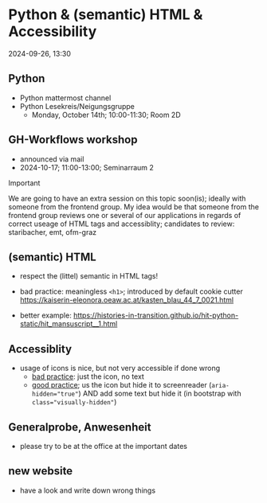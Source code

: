 # Python & (semantic) HTML & Accessibility 

2024-09-26, 13:30

## Python

* Python mattermost channel
* Python Lesekreis/Neigungsgruppe
  * Monday, October 14th; 10:00-11:30; Room 2D

## GH-Workflows workshop
* announced via mail
* 2024-10-17; 11:00-13:00; Seminarraum 2

> [!IMPORTANT]  
> We are going to have an extra session on this topic soon(is); ideally with someone from the frontend group. My idea would be that someone from the frontend group reviews one or several of our applications in regards of correct useage of HTML tags and accessiblity; candidates to review: staribacher, emt, ofm-graz

## (semantic) HTML
* respect the (littel) semantic in HTML tags!
* bad practice: meaningless `<h1>`; introduced by default cookie cutter
https://kaiserin-eleonora.oeaw.ac.at/kasten_blau_44_7_0021.html

* better example: https://histories-in-transition.github.io/hit-python-static/hit_mansuscript__1.html

## Accessiblity

* usage of icons is nice, but not very accessible if done wrong
  * [bad practice](https://histories-in-transition.github.io/hit-python-static/hit_mansuscript__1.html): just the icon, no text
  * [good practice](https://histories-in-transition.github.io/hit-python-static/hit_mansuscript__1.html); us the icon but hide it to screenreader (`aria-hidden="true"`) AND add some text but hide it (in bootstrap with `class="visually-hidden"`)

## Generalprobe, Anwesenheit

* please try to be at the office at the important dates


## new website

* have a look and write down wrong things
